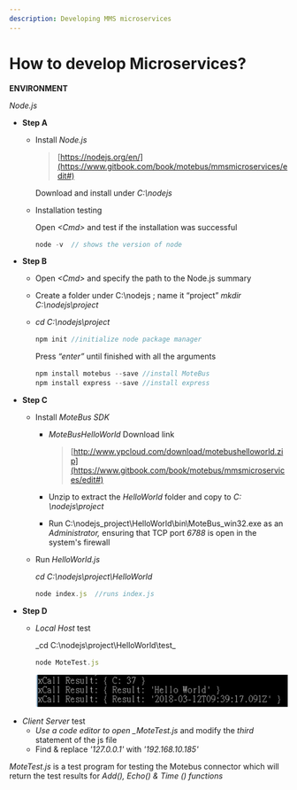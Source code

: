 ```yaml
---
description: Developing MMS microservices
---
```


# How to develop Microservices?

**ENVIRONMENT**

_Node.js_

* **Step A**
  * Install _Node.js_

    > [https://nodejs.org/en/](https://www.gitbook.com/book/motebus/mmsmicroservices/edit#)

    Download and install under _C:\nodejs_

  * Installation testing

    Open _&lt;Cmd&gt;_ and test if the installation was successful

    ```javascript
    node -v  // shows the version of node
    ```
* **Step B**
  * Open _&lt;Cmd&gt;_ and specify the path to the Node.js summary
  * Create a folder under C:\nodejs ; name it “project” _mkdir C:\nodejs\project_
  * _cd C:\nodejs\project_

    ```javascript
    npm init //initialize node package manager
    ```

    Press _“enter”_ until finished with all the arguments

    ```javascript
    npm install motebus --save //install MoteBus
    npm install express --save //install express
    ```
* **Step C**
  * Install _MoteBus SDK_
    * _MoteBusHelloWorld_ Download link

      > [http://www.ypcloud.com/download/motebushelloworld.zip](https://www.gitbook.com/book/motebus/mmsmicroservices/edit#)

    * Unzip to extract the _HelloWorld_ folder and copy to _C: \nodejs\project_
    * Run C:\nodejs\_project\HelloWorld\bin\MoteBus\_win32.exe as an _Administrator,_ ensuring that TCP port _6788_ is open in the system's firewall
  * Run _HelloWorld.js_

    _cd C:\nodejs\project\HelloWorld_

    ```javascript
    node index.js  //runs index.js
    ```
* **Step D**
  * _Local Host_ test

    _cd C:\nodejs\project\HelloWorld\test\_

    ```javascript
    node MoteTest.js
    ```

    ![](../.gitbook/assets/mms_test_xcall_result.png)
* _Client Server_ test
  * _Use a code editor to open \_MoteTest.js_ and modify the _third_ statement of the js file
  * Find & replace _'127.0.0.1'_ with _'192.168.10.185'_

_MoteTest.js_ is a test program for testing the Motebus connector which will return the test results for _Add\(\), Echo\(\) & Time \(\)_ _functions_

